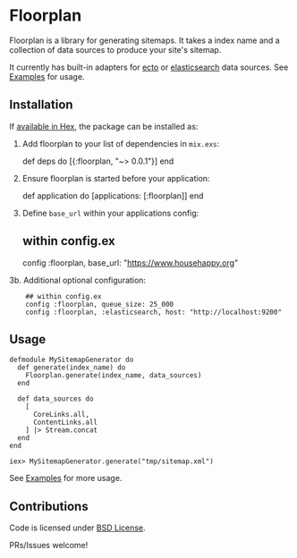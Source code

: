 # Floorplan

Floorplan is a library for generating sitemaps.  It takes a index name and a collection of data sources to produce your site's sitemap.

It currently has built-in adapters for [ecto](https://github.com/elixir-lang/ecto) or [elasticsearch](https://www.elastic.co/) data sources.  See [Examples](https://github.com/househappy/floorplan/tree/master/examples) for usage.

## Installation

If [available in Hex](https://hex.pm/docs/publish), the package can be installed as:

  1. Add floorplan to your list of dependencies in `mix.exs`:

        def deps do
          [{:floorplan, "~> 0.0.1"}]
        end

  2. Ensure floorplan is started before your application:

        def application do
          [applications: [:floorplan]]
        end

  3. Define `base_url` within your applications config:

        ## within config.ex
        config :floorplan, base_url: "https://www.househappy.org"

  3b. Additional optional configuration:

        ## within config.ex
        config :floorplan, queue_size: 25_000
        config :floorplan, :elasticsearch, host: "http://localhost:9200"

## Usage

    defmodule MySitemapGenerator do
      def generate(index_name) do
        Floorplan.generate(index_name, data_sources)
      end

      def data_sources do
        [
          CoreLinks.all,
          ContentLinks.all
        ] |> Stream.concat
      end
    end

    iex> MySitemapGenerator.generate("tmp/sitemap.xml")

See [Examples](https://github.com/househappy/floorplan/tree/master/examples) for more usage.


## Contributions

Code is licensed under [BSD License](https://github.com/househappy/floorplan/tree/master/LICENSE.md).

PRs/Issues welcome!
